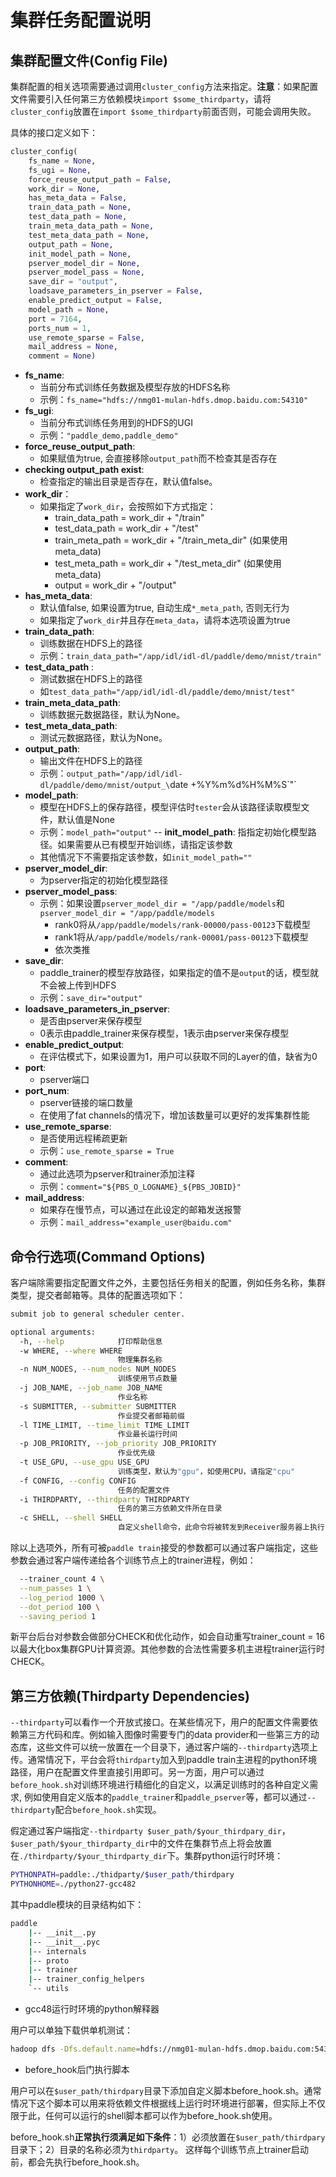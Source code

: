 # 集群任务配置说明

## 集群配置文件(Config File)

集群配置的相关选项需要通过调用`cluster_config`方法来指定。**注意**：如果配置文件需要引入任何第三方依赖模块`import $some_thirdparty`，请将`cluster_config`放置在`import $some_thirdparty`前面否则，可能会调用失败。

具体的接口定义如下：

```python
cluster_config(
    fs_name = None,
    fs_ugi = None,
    force_reuse_output_path = False,
    work_dir = None,
    has_meta_data = False,
    train_data_path = None,
    test_data_path = None,
    train_meta_data_path = None,
    test_meta_data_path = None,
    output_path = None,
    init_model_path = None,
    pserver_model_dir = None,
    pserver_model_pass = None,
    save_dir = "output",
    loadsave_parameters_in_pserver = False,
    enable_predict_output = False,
    model_path = None,
    port = 7164,
    ports_num = 1,
    use_remote_sparse = False,
    mail_address = None,
    comment = None)
```
- **fs_name**:
  - 当前分布式训练任务数据及模型存放的HDFS名称
  - 示例：`fs_name="hdfs://nmg01-mulan-hdfs.dmop.baidu.com:54310"`
- **fs_ugi**:
  - 当前分布式训练任务用到的HDFS的UGI
  - 示例：`"paddle_demo,paddle_demo"`
- **force_reuse_output_path**: 
  - 如果赋值为true, 会直接移除`output_path`而不检查其是否存在
- **checking output_path exist**: 
  - 检查指定的输出目录是否存在，默认值false。
- **work_dir**：
  - 如果指定了`work_dir`，会按照如下方式指定：
    - train_data_path = work_dir + "/train"
    - test_data_path = work_dir + "/test"
    - train_meta_path = work_dir + "/train_meta_dir" (如果使用meta_data)
    - test_meta_path = work_dir + "/test_meta_dir" (如果使用meta_data)
    - output = work_dir + "/output"
- **has_meta_data**: 
  - 默认值false, 如果设置为true, 自动生成`*_meta_path`, 否则无行为
  - 如果指定了`work_dir`并且存在`meta_data`，请将本选项设置为true
- **train_data_path**: 
  - 训练数据在HDFS上的路径
  - 示例：`train_data_path="/app/idl/idl-dl/paddle/demo/mnist/train"`
- **test_data_path** : 
  - 测试数据在HDFS上的路径
  - 如`test_data_path="/app/idl/idl-dl/paddle/demo/mnist/test"`
- **train_meta_data_path**: 
  - 训练数据元数据路径，默认为None。
- **test_meta_data_path**: 
  - 测试元数据路径，默认为None。
- **output_path**: 
  - 输出文件在HDFS上的路径
  - 示例：`output_path="/app/idl/idl-dl/paddle/demo/mnist/output_\`date +%Y%m%d%H%M%S\`"`
- **model_path**: 
  - 模型在HDFS上的保存路径，模型评估时`tester`会从该路径读取模型文件，默认值是None
  - 示例：`model_path="output"`
-- **init_model_path**: 
    指指定初始化模型路径。如果需要从已有模型开始训练，请指定该参数
  - 其他情况下不需要指定该参数，如`init_model_path=""`
- **pserver_model_dir**:
  - 为pserver指定的初始化模型路径
- **pserver_model_pass**:
  - 示例：如果设置`pserver_model_dir = "/app/paddle/models`和`pserver_model_dir = "/app/paddle/models`
    - rank0将从`/app/paddle/models/rank-00000/pass-00123`下载模型
    - rank1将从`/app/paddle/models/rank-00001/pass-00123`下载模型
    - 依次类推
- **save_dir**:
  - paddle_trainer的模型存放路径，如果指定的值不是`output`的话，模型就不会被上传到HDFS
  - 示例：`save_dir="output"`
- **loadsave_parameters_in_pserver**:
  - 是否由pserver来保存模型
  - 0表示由paddle_trainer来保存模型，1表示由pserver来保存模型
- **enable_predict_output**:
  - 在评估模式下，如果设置为1，用户可以获取不同的Layer的值，缺省为0
- **port**:
  - pserver端口
- **port_num**:
  - pserver链接的端口数量
  - 在使用了fat channels的情况下，增加该数量可以更好的发挥集群性能
- **use_remote_sparse**:
  - 是否使用远程稀疏更新
  - 示例：`use_remote_sparse = True`
- **comment**:
  - 通过此选项为pserver和trainer添加注释
  - 示例：`comment="${PBS_O_LOGNAME}_${PBS_JOBID}"`
- **mail_address**:
  - 如果存在慢节点，可以通过在此设定的邮箱发送报警
  - 示例：`mail_address="example_user@baidu.com"`

## 命令行选项(Command Options)

客户端除需要指定配置文件之外，主要包括任务相关的配置，例如任务名称，集群类型，提交者邮箱等。具体的配置选项如下：
```bash
submit job to general scheduler center.

optional arguments:
  -h, --help            打印帮助信息
  -w WHERE, --where WHERE
                        物理集群名称
  -n NUM_NODES, --num_nodes NUM_NODES
                        训练使用节点数量
  -j JOB_NAME, --job_name JOB_NAME
                        作业名称
  -s SUBMITTER, --submitter SUBMITTER
                        作业提交者邮箱前缀
  -l TIME_LIMIT, --time_limit TIME_LIMIT
                        作业最长运行时间
  -p JOB_PRIORITY, --job_priority JOB_PRIORITY
                        作业优先级
  -t USE_GPU, --use_gpu USE_GPU
                        训练类型，默认为"gpu"，如使用CPU，请指定"cpu"
  -f CONFIG, --config CONFIG
                        任务的配置文件
  -i THIRDPARTY, --thirdparty THIRDPARTY
                        任务的第三方依赖文件所在目录
  -c SHELL, --shell SHELL
                        自定义shell命令，此命令将被转发到Receiver服务器上执行
```
除以上选项外，所有可被`paddle train`接受的参数都可以通过客户端指定，这些参数会通过客户端传递给各个训练节点上的trainer进程，例如：
```bash
  --trainer_count 4 \
  --num_passes 1 \
  --log_period 1000 \
  --dot_period 100 \
  --saving_period 1
```
新平台后台对参数会做部分CHECK和优化动作，如会自动重写trainer_count = 16以最大化box集群GPU计算资源。其他参数的合法性需要多机主进程trainer运行时CHECK。

## 第三方依赖(Thirdparty Dependencies)

`--thirdparty`可以看作一个开放式接口。在某些情况下，用户的配置文件需要依赖第三方代码和库。例如输入图像时需要专门的data provider和一些第三方的动态库，这些文件可以统一放置在一个目录下，通过客户端的`--thirdparty`选项上传。通常情况下，平台会将`thirdparty`加入到paddle train主进程的python环境路径，用户在配置文件里直接引用即可。另一方面，用户可以通过`before_hook.sh`对训练环境进行精细化的自定义，以满足训练时的各种自定义需求, 例如使用自定义版本的`paddle_trainer`和`paddle_pserver`等，都可以通过`--thirdparty`配合`before_hook.sh`实现。

假定通过客户端指定`--thirdparty $user_path/$your_thirdpary_dir`，`$user_path/$your_thirdparty_dir`中的文件在集群节点上将会放置在`./thirdparty/$your_thirdparty_dir`下。集群python运行时环境：

```bash
PYTHONPATH=paddle:./thidparty/$user_path/thirdpary
PYTHONHOME=./python27-gcc482
```

其中paddle模块的目录结构如下：
```bash
paddle
    |-- __init__.py
    |-- __init__.pyc
    |-- internals
    |-- proto
    |-- trainer
    |-- trainer_config_helpers
    `-- utils
```

- gcc48运行时环境的python解释器

用户可以单独下载供单机测试：

```bash
hadoop dfs -Dfs.default.name=hdfs://nmg01-mulan-hdfs.dmop.baidu.com:54310 -Dhadoop.job.ugi=paddle_demo,paddle_demo -ls /app/idl/idl-dl/paddle/tools/python27-gcc482.tar.gz
```

- before_hook后门执行脚本

用户可以在`$user_path/thirdpary`目录下添加自定义脚本before_hook.sh。通常情况下这个脚本可以用来将依赖文件根据线上运行时环境进行部署，但实际上不仅限于此，任何可以运行的shell脚本都可以作为before_hook.sh使用。

before_hook.sh**正常执行须满足如下条件**：1）必须放置在`$user_path/thirdpary`目录下；2）目录的名称必须为`thirdparty`。
这样每个训练节点上trainer启动前，都会先执行before_hook.sh。
